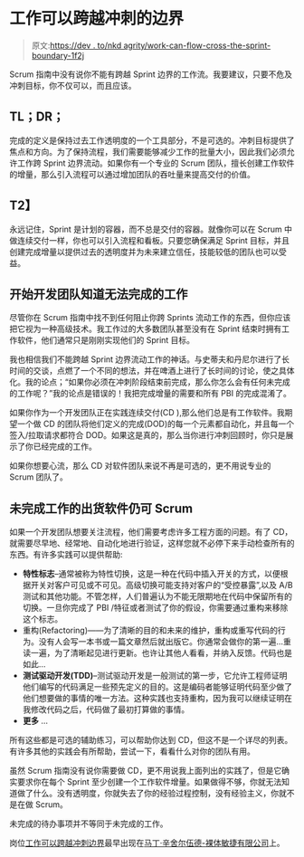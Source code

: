 # 工作可以跨越冲刺的边界

> 原文:[https://dev . to/nkd agrity/work-can-flow-cross-the-sprint-boundary-1f2j](https://dev.to/nkdagility/work-can-flow-across-the-sprint-boundary-1f2j)

Scrum 指南中没有说你不能有跨越 Sprint 边界的工作流。我要建议，只要不危及冲刺目标，你不仅可以，而且应该。

## TL；DR；

完成的定义是保持过去工作透明度的一个工具部分，不是可选的。冲刺目标提供了焦点和方向。为了保持流程，我们需要能够减少工作的批量大小，因此我们必须允许工作跨 Sprint 边界流动。如果你有一个专业的 Scrum 团队，擅长创建工作软件的增量，那么引入流程可以通过增加团队的吞吐量来提高交付的价值。

## T2】

永远记住，Sprint 是计划的容器，而不总是交付的容器。就像你可以在 Scrum 中做连续交付一样，你也可以引入流程和看板。只要您确保满足 Sprint 目标，并且创建完成增量以提供过去的透明度并为未来建立信任，技能较低的团队也可以受益。

## 开始开发团队知道无法完成的工作

尽管你在 Scrum 指南中找不到任何阻止你跨 Sprints 流动工作的东西，但你应该把它视为一种高级技术。我工作过的大多数团队甚至没有在 Sprint 结束时拥有工作软件，他们通常只是刚刚实现他们的 Sprint 目标。

我也相信我们不能跨越 Sprint 边界流动工作的神话。与史蒂夫和丹尼尔进行了长时间的交谈，点燃了一个不同的想法，并在啤酒上进行了长时间的讨论，使之具体化。我的论点；“如果你必须在冲刺阶段结束前完成，那么你怎么会有任何未完成的工作呢？”我的论点是错误的！我把完成增量的需要和所有 PBI 的完成混淆了。

如果你作为一个开发团队正在实践连续交付(CD ),那么他们总是有工作软件。我期望一个做 CD 的团队将他们定义的完成(DOD)的每一个元素都自动化，并且每一个签入/拉取请求都符合 DOD。如果这是真的，那么当你进行冲刺回顾时，你只是展示了你已经完成的工作。

如果你想要心流，那么 CD 对软件团队来说不再是可选的，更不用说专业的 Scrum 团队了。

## 未完成工作的出货软件仍可 Scrum

如果一个开发团队想要关注流程，他们需要考虑许多工程方面的问题。有了 CD，就需要尽早地、经常地、自动化地进行验证，这样您就不必停下来手动检查所有的东西。有许多实践可以提供帮助:

*   **特性标志**–通常被称为特性切换，这是一种在代码中插入开关的方式，以便根据开关对客户可见或不可见。高级切换可能支持对客户的“受控暴露”,以及 A/B 测试和其他功能。不管怎样，人们普遍认为不能无限期地在代码中保留所有的切换。一旦你完成了 PBI /特征或者测试了你的假设，你需要通过重构来移除这个标志。
*   重构(Refactoring)——为了清晰的目的和未来的维护，重构或重写代码的行为。没有人会写一本书或一篇文章然后就出版它。你通常会做你的第一遍…重读一遍，为了清晰起见进行更新。也许让其他人看看，并纳入反馈。代码也是如此…
*   **测试驱动开发(TDD)**–测试驱动开发是一般测试的第一步，它允许工程师证明他们编写的代码满足一些预先定义的目的。这是编码者能够证明代码至少做了他们想要做的事情的唯一方法。这种实践也支持重构，因为我可以继续证明在我修改代码之后，代码做了最初打算做的事情。
*   **更多** …

所有这些都是可选的辅助练习，可以帮助你达到 CD，但这不是一个详尽的列表。有许多其他的实践会有所帮助，尝试一下，看看什么对你的团队有用。

虽然 Scrum 指南没有说你需要做 CD，更不用说我上面列出的实践了，但是它确实要求你在每个 Sprint 至少创建一个工作软件增量。如果做得不够，你就无法知道做了什么。没有透明度，你就失去了你的经验过程控制，没有经验主义，你就不是在做 Scrum。

未完成的待办事项并不等同于未完成的工作。

岗位[工作可以跨越冲刺边界](https://nkdagility.com/work-can-flow-across-sprint-boundary/)最早出现在[马丁·辛舍尔伍德-裸体敏捷有限公司](https://nkdagility.com)上。